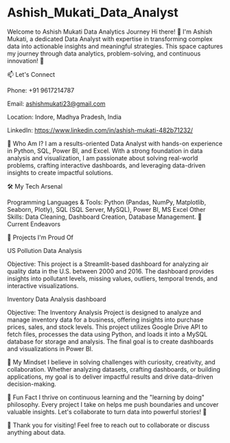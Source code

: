 # Ashish_Mukati_Data_Analyst
Welcome to Ashish Mukati Data Analytics Journey
Hi there! 👋 I'm Ashish Mukati, a dedicated Data Analyst with expertise in transforming complex data into actionable insights and meaningful strategies. This space captures my journey through data analytics, problem-solving, and continuous innovation! 🌟

📫 Let's Connect

Phone: +91 9617214787

Email: ashishmukati23@gmail.com

Location: Indore, Madhya Pradesh, India

LinkedIn: https://www.linkedin.com/in/ashish-mukati-482b71232/

🎯 Who Am I? I am a results-oriented Data Analyst with hands-on experience in Python, SQL, Power BI, and Excel. With a strong foundation in data analysis and visualization, I am passionate about solving real-world problems, crafting interactive dashboards, and leveraging data-driven insights to create impactful solutions.

🛠️ My Tech Arsenal

Programming Languages & Tools: Python (Pandas, NumPy, Matplotlib, Seaborn, Plotly), SQL (SQL Server, MySQL), Power BI, MS Excel Other Skills: Data Cleaning, Dashboard Creation, Database Management. 🌱 Current Endeavors

💼 Projects I'm Proud Of

US Pollution Data Analysis

Objective: This project is a Streamlit-based dashboard for analyzing air quality data in the U.S. between 2000 and 2016. The dashboard provides insights into pollutant levels, missing values, outliers, temporal trends, and interactive visualizations.

Inventory Data Analysis dashboard

Objective: The Inventory Analysis Project is designed to analyze and manage inventory data for a business, offering insights into purchase prices, sales, and stock levels. This project utilizes Google Drive API to fetch files, processes the data using Python, and loads it into a MySQL database for storage and analysis. The final goal is to create dashboards and visualizations in Power BI.

🧠 My Mindset I believe in solving challenges with curiosity, creativity, and collaboration. Whether analyzing datasets, crafting dashboards, or building applications, my goal is to deliver impactful results and drive data-driven decision-making.

🌟 Fun Fact I thrive on continuous learning and the "learning by doing" philosophy. Every project I take on helps me push boundaries and uncover valuable insights. Let's collaborate to turn data into powerful stories! 🚀

🙏 Thank you for visiting! Feel free to reach out to collaborate or discuss anything about data.
